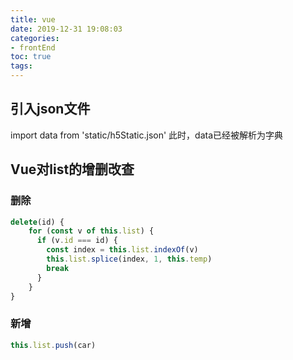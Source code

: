 ```yaml
---
title: vue
date: 2019-12-31 19:08:03
categories:
- frontEnd
toc: true
tags:
---
```

## 引入json文件
import data from 'static/h5Static.json'
此时，data已经被解析为字典

## Vue对list的增删改查
### 删除

```js
delete(id) { 
    for (const v of this.list) {
      if (v.id === id) {
        const index = this.list.indexOf(v)
        this.list.splice(index, 1, this.temp)
        break
      }
    }
}	
```
### 新增

```js
this.list.push(car)
```
